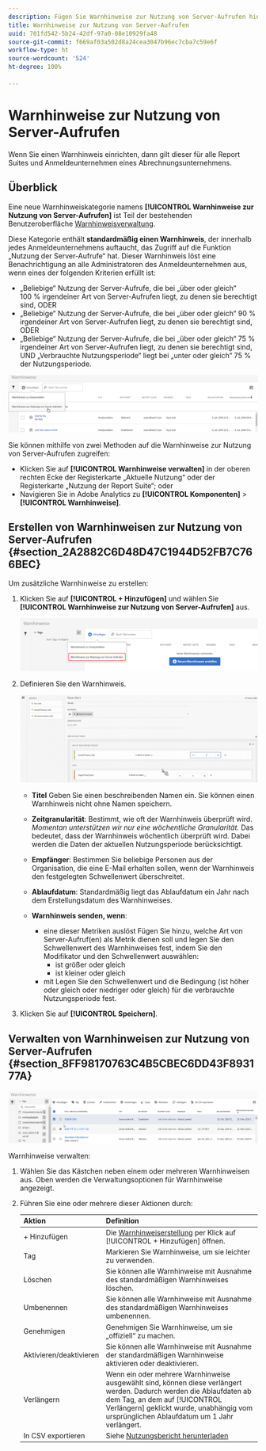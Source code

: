 ```yaml
---
description: Fügen Sie Warnhinweise zur Nutzung von Server-Aufrufen hinzu oder verwalten Sie diese. Wenn Sie einen Warnhinweis einrichten, dann gilt dieser für alle Report Suites und Anmeldeunternehmen eines Abrechnungsunternehmens.
title: Warnhinweise zur Nutzung von Server-Aufrufen
uuid: 701fd542-5b24-42df-97a0-08e10929fa48
source-git-commit: f669af03a502d8a24cea3047b96ec7cba7c59e6f
workflow-type: ht
source-wordcount: '524'
ht-degree: 100%

---
```



# Warnhinweise zur Nutzung von Server-Aufrufen

Wenn Sie einen Warnhinweis einrichten, dann gilt dieser für alle Report Suites und Anmeldeunternehmen eines Abrechnungsunternehmens.

## Überblick

Eine neue Warnhinweiskategorie namens **[!UICONTROL Warnhinweise zur Nutzung von Server-Aufrufen]** ist Teil der bestehenden Benutzeroberfläche [Warnhinweisverwaltung](https://experienceleague.adobe.com/docs/analytics/analyze/analysis-workspace/virtual-analyst/intelligent-alerts/intellligent-alerts?lang=de).

Diese Kategorie enthält **standardmäßig einen Warnhinweis**, der innerhalb jedes Anmeldeunternehmens auftaucht, das Zugriff auf die Funktion „Nutzung der Server-Aufrufe“ hat. Dieser Warnhinweis löst eine Benachrichtigung an alle Administratoren des Anmeldeunternehmen aus, wenn eines der folgenden Kriterien erfüllt ist:

* „Beliebige“ Nutzung der Server-Aufrufe, die bei „über oder gleich“ 100 % irgendeiner Art von Server-Aufrufen liegt, zu denen sie berechtigt sind, ODER
* „Beliebige“ Nutzung der Server-Aufrufe, die bei „über oder gleich“ 90 % irgendeiner Art von Server-Aufrufen liegt, zu denen sie berechtigt sind, ODER
* „Beliebige“ Nutzung der Server-Aufrufe, die bei „über oder gleich“ 75 % irgendeiner Art von Server-Aufrufen liegt, zu denen sie berechtigt sind, UND „Verbrauchte Nutzungsperiode“ liegt bei „unter oder gleich“ 75 % der Nutzungsperiode.

![](assets/alerts.png)

Sie können mithilfe von zwei Methoden auf die Warnhinweise zur Nutzung von Server-Aufrufen zugreifen:

* Klicken Sie auf **[!UICONTROL Warnhinweise verwalten]** in der oberen rechten Ecke der Registerkarte „Aktuelle Nutzung“ oder der Registerkarte „Nutzung der Report Suite“; oder
* Navigieren Sie in Adobe Analytics zu **[!UICONTROL Komponenten]** > **[!UICONTROL Warnhinweise]**.

## Erstellen von Warnhinweisen zur Nutzung von Server-Aufrufen {#section_2A2882C6D48D47C1944D52FB7C766BEC}

Um zusätzliche Warnhinweise zu erstellen:

1. Klicken Sie auf **[!UICONTROL + Hinzufügen]** und wählen Sie **[!UICONTROL Warnhinweise zur Nutzung von Server-Aufrufen]** aus.

   ![](assets/server_call_alert.png)

1. Definieren Sie den Warnhinweis.

   ![](assets/sc_alert.png)

   * **Titel** Geben Sie einen beschreibenden Namen ein. Sie können einen Warnhinweis nicht ohne Namen speichern.
   * **Zeitgranularität**: Bestimmt, wie oft der Warnhinweis überprüft wird. *Momentan unterstützen wir nur eine wöchentliche Granularität.* Das bedeutet, dass der Warnhinweis wöchentlich überprüft wird. Dabei werden die Daten der aktuellen Nutzungsperiode berücksichtigt.
   * **Empfänger**: Bestimmen Sie beliebige Personen aus der Organisation, die eine E-Mail erhalten sollen, wenn der Warnhinweis den festgelegten Schwellenwert überschreitet.
   * **Ablaufdatum**: Standardmäßig liegt das Ablaufdatum ein Jahr nach dem Erstellungsdatum des Warnhinweises.
   * **Warnhinweis senden, wenn**:

      * eine dieser Metriken auslöst
Fügen Sie hinzu, welche Art von Server-Aufruf(en) als Metrik dienen soll und legen Sie den Schwellenwert des Warnhinweises fest, indem Sie den Modifikator und den Schwellenwert auswählen:
         * ist größer oder gleich
         * ist kleiner oder gleich
      * mit
Legen Sie den Schwellenwert und die Bedingung (ist höher oder gleich oder niedriger oder gleich) für die verbrauchte Nutzungsperiode fest.

1. Klicken Sie auf **[!UICONTROL Speichern]**.

## Verwalten von Warnhinweisen zur Nutzung von Server-Aufrufen {#section_8FF98170763C4B5CBEC6DD43F893177A}

![](assets/alert_mgmt.png)

Warnhinweise verwalten:

1. Wählen Sie das Kästchen neben einem oder mehreren Warnhinweisen aus. Oben werden die Verwaltungsoptionen für Warnhinweise angezeigt.
1. Führen Sie eine oder mehrere dieser Aktionen durch:

   | Aktion | Definition |
   |--- |--- |
   | + Hinzufügen | Die [Warnhinweiserstellung](/help/admin/c-server-call-usage/scu-alerts.md) per Klick auf [!UICONTROL + Hinzufügen] öffnen. |
   | Tag | Markieren Sie Warnhinweise, um sie leichter zu verwenden. |
   | Löschen | Sie können alle Warnhinweise mit Ausnahme des standardmäßigen Warnhinweises löschen. |
   | Umbenennen | Sie können alle Warnhinweise mit Ausnahme des standardmäßigen Warnhinweises umbenennen. |
   | Genehmigen | Genehmigen Sie Warnhinweise, um sie „offiziell“ zu machen. |
   | Aktivieren/deaktivieren | Sie können alle Warnhinweise mit Ausnahme der standardmäßigen Warnhinweise aktivieren oder deaktivieren. |
   | Verlängern | Wenn ein oder mehrere Warnhinweise ausgewählt sind, können diese verlängert werden. Dadurch werden die Ablaufdaten ab dem Tag, an dem auf [!UICONTROL Verlängern] geklickt wurde, unabhängig vom ursprünglichen Ablaufdatum um 1 Jahr verlängert. |
   | In CSV exportieren | Siehe [Nutzungsbericht herunterladen](/help/admin/c-server-call-usage/report-suite-usage.md) |

